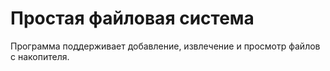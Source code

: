 # Простая файловая система
Программа поддерживает добавление, извлечение и просмотр файлов с накопителя.
